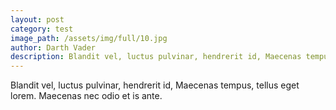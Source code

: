 ```yaml
---
layout: post
category: test
image_path: /assets/img/full/10.jpg
author: Darth Vader
description: Blandit vel, luctus pulvinar, hendrerit id, Maecenas tempus, tellus eget lorem. Maecenas nec odio et is ante.
---
```


Blandit vel, luctus pulvinar, hendrerit id, Maecenas tempus, tellus eget lorem. Maecenas nec odio et is ante.
